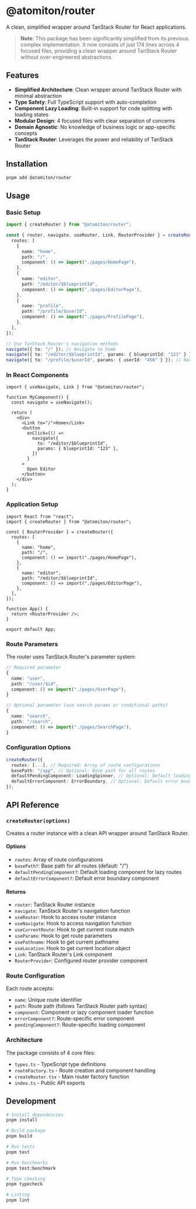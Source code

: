 # @atomiton/router

A clean, simplified wrapper around TanStack Router for React applications.

> **Note**: This package has been significantly simplified from its previous complex implementation. It now consists of just 174 lines across 4 focused files, providing a clean wrapper around TanStack Router without over-engineered abstractions.

## Features

- **Simplified Architecture**: Clean wrapper around TanStack Router with minimal abstraction
- **Type Safety**: Full TypeScript support with auto-completion
- **Component Lazy Loading**: Built-in support for code splitting with loading states
- **Modular Design**: 4 focused files with clear separation of concerns
- **Domain Agnostic**: No knowledge of business logic or app-specific concepts
- **TanStack Router**: Leverages the power and reliability of TanStack Router

## Installation

```bash
pnpm add @atomiton/router
```

## Usage

### Basic Setup

```typescript
import { createRouter } from "@atomiton/router";

const { router, navigate, useRouter, Link, RouterProvider } = createRouter({
  routes: [
    {
      name: "home",
      path: "/",
      component: () => import("./pages/HomePage"),
    },
    {
      name: "editor",
      path: "/editor/$blueprintId",
      component: () => import("./pages/EditorPage"),
    },
    {
      name: "profile",
      path: "/profile/$userId",
      component: () => import("./pages/ProfilePage"),
    },
  ],
});

// Use TanStack Router's navigation methods
navigate({ to: "/" }); // Navigate to home
navigate({ to: "/editor/$blueprintId", params: { blueprintId: "123" } }); // Navigate to editor
navigate({ to: "/profile/$userId", params: { userId: "456" } }); // Navigate to profile
```

### In React Components

```tsx
import { useNavigate, Link } from "@atomiton/router";

function MyComponent() {
  const navigate = useNavigate();

  return (
    <div>
      <Link to="/">Home</Link>
      <button
        onClick={() =>
          navigate({
            to: "/editor/$blueprintId",
            params: { blueprintId: "123" },
          })
        }
      >
        Open Editor
      </button>
    </div>
  );
}
```

### Application Setup

```tsx
import React from "react";
import { createRouter } from "@atomiton/router";

const { RouterProvider } = createRouter({
  routes: [
    {
      name: "home",
      path: "/",
      component: () => import("./pages/HomePage"),
    },
    {
      name: "editor",
      path: "/editor/$blueprintId",
      component: () => import("./pages/EditorPage"),
    },
  ],
});

function App() {
  return <RouterProvider />;
}

export default App;
```

### Route Parameters

The router uses TanStack Router's parameter system:

```typescript
// Required parameter
{
  name: "user",
  path: "/user/$id",
  component: () => import("./pages/UserPage"),
}

// Optional parameter (use search params or conditional paths)
{
  name: "search",
  path: "/search",
  component: () => import("./pages/SearchPage"),
}
```

### Configuration Options

```typescript
createRouter({
  routes: [...], // Required: Array of route configurations
  basePath: "/app", // Optional: Base path for all routes
  defaultPendingComponent: LoadingSpinner, // Optional: Default loading component for lazy routes
  defaultErrorComponent: ErrorBoundary, // Optional: Default error boundary component
});
```

## API Reference

### `createRouter(options)`

Creates a router instance with a clean API wrapper around TanStack Router.

#### Options

- `routes`: Array of route configurations
- `basePath?`: Base path for all routes (default: "/")
- `defaultPendingComponent?`: Default loading component for lazy routes
- `defaultErrorComponent?`: Default error boundary component

#### Returns

- `router`: TanStack Router instance
- `navigate`: TanStack Router's navigation function
- `useRouter`: Hook to access router instance
- `useNavigate`: Hook to access navigation function
- `useCurrentRoute`: Hook to get current route match
- `useParams`: Hook to get route parameters
- `usePathname`: Hook to get current pathname
- `useLocation`: Hook to get current location object
- `Link`: TanStack Router's Link component
- `RouterProvider`: Configured router provider component

### Route Configuration

Each route accepts:

- `name`: Unique route identifier
- `path`: Route path (follows TanStack Router path syntax)
- `component`: Component or lazy component loader function
- `errorComponent?`: Route-specific error component
- `pendingComponent?`: Route-specific loading component

### Architecture

The package consists of 4 core files:

- `types.ts` - TypeScript type definitions
- `routeFactory.ts` - Route creation and component handling
- `createRouter.tsx` - Main router factory function
- `index.ts` - Public API exports

## Development

```bash
# Install dependencies
pnpm install

# Build package
pnpm build

# Run tests
pnpm test

# Run benchmarks
pnpm test:benchmark

# Type checking
pnpm typecheck

# Linting
pnpm lint
```
